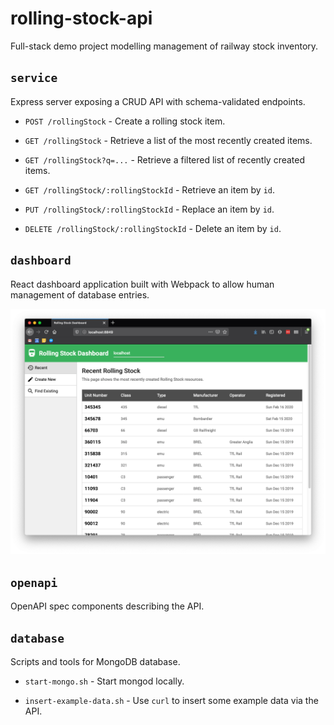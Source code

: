 # rolling-stock-api

Full-stack demo project modelling management of railway stock inventory.


## `service`

Express server exposing a CRUD API with schema-validated endpoints.

* `POST /rollingStock` - Create a rolling stock item.

* `GET /rollingStock` - Retrieve a list of the most recently created items.

* `GET /rollingStock?q=...` - Retrieve a filtered list of recently created
  items.

* `GET /rollingStock/:rollingStockId` - Retrieve an item by `id`.

* `PUT /rollingStock/:rollingStockId` - Replace an item by `id`.

* `DELETE /rollingStock/:rollingStockId` - Delete an item by `id`.


## `dashboard`

React dashboard application built with Webpack to allow human management of
database entries.

![screenshot.png](dashboard/screenshot.png)


## `openapi`

OpenAPI spec components describing the API.


## `database`

Scripts and tools for MongoDB database.

* `start-mongo.sh` - Start mongod locally.

* `insert-example-data.sh` - Use `curl` to insert some example data via the API.
